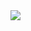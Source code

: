 <a href="https://www.facebook.com/shakil882/">
<img src="https://raw.githubusercontent.com/SolsticeMERN/Shakil-Sarker/main/images/cover.svg" />
</a>

<!---
SolsticeMERN/SolsticeMERN is a ✨ special ✨ repository because its `README.md` (this file) appears on your GitHub profile.
You can click the Preview link to take a look at your changes.
--->
